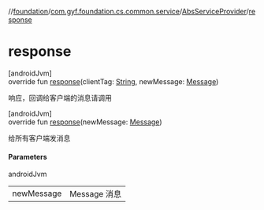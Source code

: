 //[foundation](../../../index.md)/[com.gyf.foundation.cs.common.service](../index.md)/[AbsServiceProvider](index.md)/[response](response.md)

# response

[androidJvm]\
override fun [response](response.md)(clientTag: [String](https://kotlinlang.org/api/core/kotlin-stdlib/kotlin/-string/index.html), newMessage: [Message](https://developer.android.com/reference/kotlin/android/os/Message.html))

响应，回调给客户端的消息请调用

[androidJvm]\
override fun [response](response.md)(newMessage: [Message](https://developer.android.com/reference/kotlin/android/os/Message.html))

给所有客户端发消息

#### Parameters

androidJvm

| | |
|---|---|
| newMessage | Message 消息 |